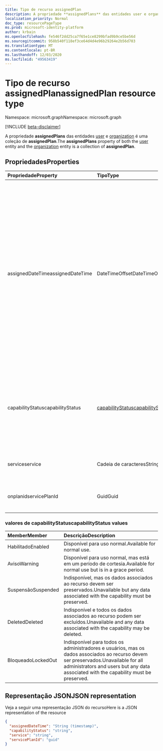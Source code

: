```yaml
---
title: Tipo de recurso assignedPlan
description: A propriedade **assignedPlans** das entidades user e organization é uma coleção de **assignedPlan**.
localization_priority: Normal
doc_type: resourcePageType
ms.prod: microsoft-identity-platform
author: krbain
ms.openlocfilehash: fe546f2dd25ca7f65e1ce8299bfad9b9ce5be56d
ms.sourcegitcommit: 958b540f118ef3ce64d4d4e96b29264e2b56d703
ms.translationtype: MT
ms.contentlocale: pt-BR
ms.lasthandoff: 12/03/2020
ms.locfileid: "49563419"
---
```

# <a name="assignedplan-resource-type"></a><span data-ttu-id="dbd86-103">Tipo de recurso assignedPlan</span><span class="sxs-lookup"><span data-stu-id="dbd86-103">assignedPlan resource type</span></span>

<span data-ttu-id="dbd86-104">Namespace: microsoft.graph</span><span class="sxs-lookup"><span data-stu-id="dbd86-104">Namespace: microsoft.graph</span></span>

[!INCLUDE [beta-disclaimer](../../includes/beta-disclaimer.md)]

<span data-ttu-id="dbd86-105">A propriedade **assignedPlans** das entidades [user](user.md) e [organization](organization.md) é uma coleção de **assignedPlan**.</span><span class="sxs-lookup"><span data-stu-id="dbd86-105">The **assignedPlans** property of both the [user](user.md) entity and the [organization](organization.md) entity is a collection of **assignedPlan**.</span></span>


## <a name="properties"></a><span data-ttu-id="dbd86-106">Propriedades</span><span class="sxs-lookup"><span data-stu-id="dbd86-106">Properties</span></span>

| <span data-ttu-id="dbd86-107">Propriedade</span><span class="sxs-lookup"><span data-stu-id="dbd86-107">Property</span></span>     | <span data-ttu-id="dbd86-108">Tipo</span><span class="sxs-lookup"><span data-stu-id="dbd86-108">Type</span></span>   |<span data-ttu-id="dbd86-109">Descrição</span><span class="sxs-lookup"><span data-stu-id="dbd86-109">Description</span></span>|
|:---------------|:--------|:----------|
|<span data-ttu-id="dbd86-110">assignedDateTime</span><span class="sxs-lookup"><span data-stu-id="dbd86-110">assignedDateTime</span></span>|<span data-ttu-id="dbd86-111">DateTimeOffset</span><span class="sxs-lookup"><span data-stu-id="dbd86-111">DateTimeOffset</span></span>|<span data-ttu-id="dbd86-p101">A data e hora em que o plano foi atribuído; por exemplo: 2013-01-02T19:32:30Z. O tipo Timestamp representa informações de data e hora usando o formato ISO 8601 e está sempre no horário UTC. Por exemplo, meia-noite em UTC no dia 1º de janeiro de 2014 teria esta aparência: `'2014-01-01T00:00:00Z'`</span><span class="sxs-lookup"><span data-stu-id="dbd86-p101">The date and time at which the plan was assigned; for example: 2013-01-02T19:32:30Z. The Timestamp type represents date and time information using ISO 8601 format and is always in UTC time. For example, midnight UTC on Jan 1, 2014 would look like this: `'2014-01-01T00:00:00Z'`</span></span>|
|<span data-ttu-id="dbd86-115">capabilityStatus</span><span class="sxs-lookup"><span data-stu-id="dbd86-115">capabilityStatus</span></span>|[<span data-ttu-id="dbd86-116">capabilityStatus</span><span class="sxs-lookup"><span data-stu-id="dbd86-116">capabilityStatus</span></span>](#capabilitystatus-values)|<span data-ttu-id="dbd86-117">Condição da atribuição de recurso.</span><span class="sxs-lookup"><span data-stu-id="dbd86-117">Condition of the capability assignment.</span></span> <span data-ttu-id="dbd86-118">Os valores possíveis são:,,, `Enabled` `Warning` `Suspended` `Deleted` , `LockedOut` .</span><span class="sxs-lookup"><span data-stu-id="dbd86-118">The possible values are `Enabled`, `Warning`, `Suspended`, `Deleted`, `LockedOut`.</span></span>|
|<span data-ttu-id="dbd86-119">service</span><span class="sxs-lookup"><span data-stu-id="dbd86-119">service</span></span>|<span data-ttu-id="dbd86-120">Cadeia de caracteres</span><span class="sxs-lookup"><span data-stu-id="dbd86-120">String</span></span>|<span data-ttu-id="dbd86-121">O nome do serviço; por exemplo, "Exchange".</span><span class="sxs-lookup"><span data-stu-id="dbd86-121">The name of the service; for example, “Exchange”.</span></span>|
|<span data-ttu-id="dbd86-122">onplanid</span><span class="sxs-lookup"><span data-stu-id="dbd86-122">servicePlanId</span></span>|<span data-ttu-id="dbd86-123">Guid</span><span class="sxs-lookup"><span data-stu-id="dbd86-123">Guid</span></span>|<span data-ttu-id="dbd86-124">Um GUID que identifica o plano de serviço.</span><span class="sxs-lookup"><span data-stu-id="dbd86-124">A GUID that identifies the service plan.</span></span>|


### <a name="capabilitystatus-values"></a><span data-ttu-id="dbd86-125">valores de capabilityStatus</span><span class="sxs-lookup"><span data-stu-id="dbd86-125">capabilityStatus values</span></span>

| <span data-ttu-id="dbd86-126">Member</span><span class="sxs-lookup"><span data-stu-id="dbd86-126">Member</span></span> | <span data-ttu-id="dbd86-127">Descrição</span><span class="sxs-lookup"><span data-stu-id="dbd86-127">Description</span></span>  |
|:---------------|:--------|
| <span data-ttu-id="dbd86-128">Habilitado</span><span class="sxs-lookup"><span data-stu-id="dbd86-128">Enabled</span></span> | <span data-ttu-id="dbd86-129">Disponível para uso normal.</span><span class="sxs-lookup"><span data-stu-id="dbd86-129">Available for normal use.</span></span> |
| <span data-ttu-id="dbd86-130">Aviso</span><span class="sxs-lookup"><span data-stu-id="dbd86-130">Warning</span></span> | <span data-ttu-id="dbd86-131">Disponível para uso normal, mas está em um período de cortesia.</span><span class="sxs-lookup"><span data-stu-id="dbd86-131">Available for normal use but is in a grace period.</span></span> |
| <span data-ttu-id="dbd86-132">Suspensão</span><span class="sxs-lookup"><span data-stu-id="dbd86-132">Suspended</span></span> | <span data-ttu-id="dbd86-133">Indisponível, mas os dados associados ao recurso devem ser preservados.</span><span class="sxs-lookup"><span data-stu-id="dbd86-133">Unavailable but any data associated with the capability must be preserved.</span></span> |
| <span data-ttu-id="dbd86-134">Deleted</span><span class="sxs-lookup"><span data-stu-id="dbd86-134">Deleted</span></span> | <span data-ttu-id="dbd86-135">Indisponível e todos os dados associados ao recurso podem ser excluídos.</span><span class="sxs-lookup"><span data-stu-id="dbd86-135">Unavailable and any data associated with the capability may be deleted.</span></span> |
| <span data-ttu-id="dbd86-136">Bloqueado</span><span class="sxs-lookup"><span data-stu-id="dbd86-136">LockedOut</span></span> | <span data-ttu-id="dbd86-137">Indisponível para todos os administradores e usuários, mas os dados associados ao recurso devem ser preservados.</span><span class="sxs-lookup"><span data-stu-id="dbd86-137">Unavailable for all administrators and users but any data associated with the capability must be preserved.</span></span> |

## <a name="json-representation"></a><span data-ttu-id="dbd86-138">Representação JSON</span><span class="sxs-lookup"><span data-stu-id="dbd86-138">JSON representation</span></span>

<span data-ttu-id="dbd86-139">Veja a seguir uma representação JSON do recurso</span><span class="sxs-lookup"><span data-stu-id="dbd86-139">Here is a JSON representation of the resource</span></span>

<!-- {
  "blockType": "resource",
  "optionalProperties": [

  ],
  "@odata.type": "microsoft.graph.assignedPlan"
}-->

```json
{
  "assignedDateTime": "String (timestamp)",
  "capabilityStatus": "string",
  "service": "string",
  "servicePlanId": "guid"
}

```

<!-- uuid: 8fcb5dbc-d5aa-4681-8e31-b001d5168d79
2015-10-25 14:57:30 UTC -->
<!--
{
  "type": "#page.annotation",
  "description": "assignedPlan resource",
  "keywords": "",
  "section": "documentation",
  "tocPath": "",
  "suppressions": []
}
-->


